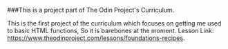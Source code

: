 ###This is a project part of The Odin Project's Curriculum.

This is the first project of the curriculum which focuses on getting me used to basic HTML functions, So it is barebones at the moment.
Lesson Link: https://www.theodinproject.com/lessons/foundations-recipes.

